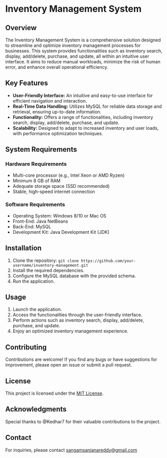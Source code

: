 # Inventory Management System

## Overview

The Inventory Management System is a comprehensive solution designed to streamline and optimize inventory management processes for businesses. This system provides functionalities such as inventory search, display, add/delete, purchase, and update, all within an intuitive user interface. It aims to reduce manual workloads, minimize the risk of human error, and enhance overall operational efficiency.

## Key Features

- **User-Friendly Interface:** An intuitive and easy-to-use interface for efficient navigation and interaction.
- **Real-Time Data Handling:** Utilizes MySQL for reliable data storage and retrieval, ensuring up-to-date information.
- **Functionality:** Offers a range of functionalities, including inventory search, display, add/delete, purchase, and update.
- **Scalability:** Designed to adapt to increased inventory and user loads, with performance optimization techniques.

## System Requirements

### Hardware Requirements

- Multi-core processor (e.g., Intel Xeon or AMD Ryzen)
- Minimum 8 GB of RAM
- Adequate storage space (SSD recommended)
- Stable, high-speed internet connection

### Software Requirements

- Operating System: Windows 8/10 or Mac OS
- Front-End: Java NetBeans
- Back-End: MySQL
- Development Kit: Java Development Kit (JDK)

## Installation

1. Clone the repository:
   `git clone https://github.com/your-username/inventory-management.git`
2. Install the required dependencies.
3. Configure the MySQL database with the provided schema.
4. Run the application.

## Usage

1. Launch the application.
2. Access the functionalities through the user-friendly interface.
3. Perform actions such as inventory search, display, add/delete, purchase, and update.
4. Enjoy an optimized inventory management experience.

## Contributing

Contributions are welcome! If you find any bugs or have suggestions for improvement, please open an issue or submit a pull request.

## License

This project is licensed under the [MIT License](LICENSE).

## Acknowledgments

Special thanks to @Kedhar7 for their valuable contributions to the project.

## Contact

For inquiries, please contact sangamsanjanareddy@gmail.com 

